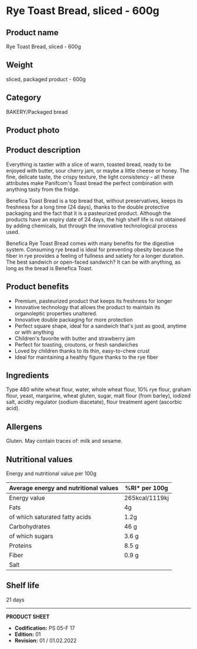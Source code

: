 # Rye Toast Bread, sliced - 600g

## Product name
Rye Toast Bread, sliced - 600g

## Weight
sliced, packaged product - 600g

## Category
BAKERY/Packaged bread

## Product photo


## Product description
Everything is tastier with a slice of warm, toasted bread, ready to be enjoyed with butter, sour cherry jam, or maybe a little cheese or honey. The fine, delicate taste, the crispy texture, the light consistency - all these attributes make Panifcom's Toast bread the perfect combination with anything tasty from the fridge.

Benefica Toast Bread is a top bread that, without preservatives, keeps its freshness for a long time (24 days), thanks to the double protective packaging and the fact that it is a pasteurized product. Although the products have an expiry date of 24 days, the high shelf life is not obtained by adding chemicals, but through the innovative technological process used.

Benefica Rye Toast Bread comes with many benefits for the digestive system. Consuming rye bread is ideal for preventing obesity because the fiber in rye provides a feeling of fullness and satiety for a longer duration. The best sandwich or open-faced sandwich? It can be with anything, as long as the bread is Benefica Toast.

## Product benefits
- Premium, pasteurized product that keeps its freshness for longer
- Innovative technology that allows the product to maintain its organoleptic properties unaltered.
- Innovative double packaging for more protection
- Perfect square shape, ideal for a sandwich that's just as good, anytime or with anything
- Children's favorite with butter and strawberry jam
- Perfect for toasting, croutons, or fresh sandwiches
- Loved by children thanks to its thin, easy-to-chew crust
- Ideal for maintaining a healthy figure thanks to the rye fiber

## Ingredients
Type 480 white wheat flour, water, whole wheat flour, 10% rye flour, graham flour, yeast, margarine, wheat gluten, sugar, malt flour (from barley), iodized salt, acidity regulator (sodium diacetate), flour treatment agent (ascorbic acid).

## Allergens
Gluten. May contain traces of: milk and sesame.

## Nutritional values
Energy and nutritional value per 100g

| Average energy and nutritional values | %RI* per 100g |
|---|---|
| Energy value | 265kcal/1119kj | 13.2 |
| Fats | 4g | 5.7 |
| of which saturated fatty acids | 1.2g | 6 |
| Carbohydrates | 46 g | 17 |
| of which sugars | 3.6 g | 4 |
| Proteins | 8.5 g | 17 |
| Fiber | 0.9 g | 15 |
| Salt |  |  |

## Shelf life
21 days

---
**PRODUCT SHEET**
- **Codification:** PS 05-F 17
- **Edition:** 01
- **Revision:** 01 / 01.02.2022

